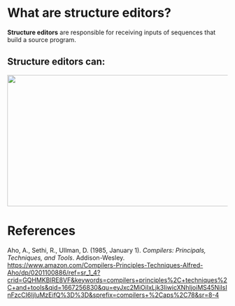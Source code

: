  # What are structure editors? 
  
 **Structure editors** are responsible for receiving inputs of sequences that build a source program.

## Structure editors can: 
<img width="600" height="300" src="https://user-images.githubusercontent.com/109105989/199130840-eeaea6e6-027b-477c-89a7-6a5289b6f472.png"/>



# References 
Aho, A., Sethi, R., Ullman, D. (1985, January 1). *Compilers: Principals, Techniques, and Tools*. Addison-Wesley. <https://www.amazon.com/Compilers-Principles-Techniques-Alfred-Aho/dp/0201100886/ref=sr_1_4?crid=GQHMKBIRE8VF&keywords=compilers+principles%2C+techniques%2C+and+tools&qid=1667256830&qu=eyJxc2MiOiIxLjk3IiwicXNhIjoiMS45NiIsInFzcCI6IjIuMzEifQ%3D%3D&sprefix=compilers+%2Caps%2C78&sr=8-4>

